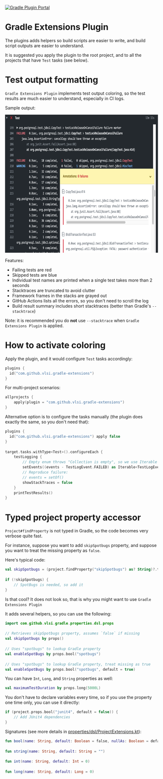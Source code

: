 [![Gradle Plugin Portal](https://img.shields.io/maven-metadata/v/https/plugins.gradle.org/m2/com/github/vlsi/gradle/gradle-extensions-plugin/maven-metadata.xml.svg?colorB=007ec6&label=gradle)](https://plugins.gradle.org/plugin/com.github.vlsi.gradle-extensions)

Gradle Extensions Plugin
=========================

The plugins adds helpers so build scripts are easier to write, and build script outputs
are easier to understand.

It is suggested you apply the plugin to the root project, and to all the projects
that have `Test` tasks (see below).

Test output formatting
======================

`Gradle Extensions Plugin` implements test output coloring, so the test results
are much easier to understand, especially in CI logs.

Sample output:

<img width="809" height="455" src="github_actions_tests.png" alt="Sample GitHub Actions log that shows test results highlighting">

Features:
* Failing tests are red
* Skipped tests are blue
* Individual test names are printed when a single test takes more than 2 seconds
* Stacktraces are truncated to avoid clutter
* Framework frames in the stacks are grayed out
* GitHub Actions lists all the errors, so you don't need to scroll the log
* Build result summary includes short stacktraces (better than Gradle's `--stacktrace`)

Note: it is recommended you do **not** use `--stacktrace` when `Gradle Extensions Plugin` is applied.

How to activate coloring
========================

Apply the plugin, and it would configure `Test` tasks accordingly:

```kotlin
plugins {
  id("com.github.vlsi.gradle-extensions")
}
```

For multi-project scenarios:

```kotlin
allprojects {
    apply(plugin = "com.github.vlsi.gradle-extensions")
}
```

Alternative option is to configure the tasks manually (the plugin does exactly the same, so you don't need that):

```kotlin
plugins {
  id("com.github.vlsi.gradle-extensions") apply false
}

target.tasks.withType<Test>().configureEach {
    testLogging {
        // Empty enum throws "Collection is empty", so we use Iterable method
        setEvents((events - TestLogEvent.FAILED) as Iterable<TestLogEvent>)
        // Reproduce failure:
        // events = setOf()
        showStackTraces = false
    }
    printTestResults()
}
```


Typed project property accessor
===============================

`Project#findProperty` is not typed in Gradle, so the code becomes very verbose quite fast.

For instance, suppose you want to add `skipSpotbugs` property, and suppose you want to treat the missing property as `false`.

Here's typical code:

```kotlin
val skipSpotbugs = (project.findProperty("skipSpotbugs") as? String)?.toBoolean() ?: false

if (!skipSpotbugs) {
    // SpotBugs is needed, so add it
}
```

Is that cool?
It does not look so, that is why you might want to use `Gradle Extensions Plugin`

It adds several helpers, so you can use the following:


```kotlin
import com.github.vlsi.gradle.properties.dsl.props

// Retrieves skipSpotbugs property, assumes `false` if missing
val skipSpotbugs by props()

// Uses "spotbugs" to lookup Gradle property
val enableSpotBugs by props.bool("spotbugs")

// Uses "spotbugs" to lookup Gradle property, treat missing as true
val enableSpotBugs by props.bool("spotbugs", default = true)
```

You can have `Int`, `Long`, and `String` properties as well:

```kotlin
val maximumTestDuration by props.long(5000L)
```

You don't have to declare variables every time, so if you use the property one time only, you can use it directly:

```kotlin
if (project.props.bool("junit4", default = false)) {
    // Add JUnit4 dependencies
}
```

Signatures (see more details in [properties/dsl/ProjectExtensions.kt](https://github.com/vlsi/vlsi-release-plugins/blob/master/plugins/gradle-extensions-plugin/src/main/kotlin/com/github/vlsi/gradle/properties/dsl/ProjectExtensions.kt)):

```kotlin
fun bool(name: String, default: Boolean = false, nullAs: Boolean = default, blankAs: Boolean = true)

fun string(name: String, default: String = "")

fun int(name: String, default: Int = 0)

fun long(name: String, default: Long = 0)
```
